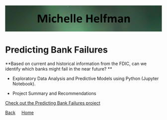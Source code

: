 <link rel="stylesheet" href="/assets/css/main.css">

![michelle_banner](https://github.com/michelle-bh/michelle-bh.github.io/blob/main/images/michelle_banner.jpg?raw=true)

# Predicting Bank Failures

<div class="group" markdown="1">

**Based on current and historical information from the FDIC, can we identify which banks might fail in the near future? ** 

*	Exploratory Data Analysis and Predictive Models using Python (Jupyter Notebook).

*	Project Summary and Recommendations

[Check out the Predicting Bank Failures project](https://github.com/michelle-bh/michelle-bh.github.io/tree/main/Predicting-Bank-Failures)

</div>

<div class="nav" markdown="1">

[Back](../README.md) &nbsp; &nbsp; [Home](https://michelle-bh.github.io/)

</div>